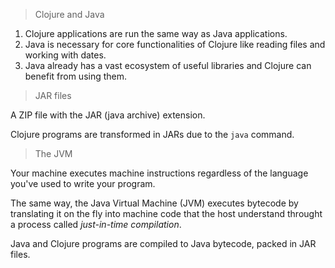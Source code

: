 > Clojure and Java

1. Clojure applications are run the same way as Java applications.
2. Java is necessary for core functionalities of Clojure like reading files and working with dates.
3. Java already has a vast ecosystem of useful libraries and Clojure can benefit from using them.

> JAR files

A ZIP file with the JAR (java archive) extension.

Clojure programs are transformed in JARs due to the `java` command.

> The JVM

Your machine executes machine instructions regardless of the language you've used to write your program.

The same way, the Java Virtual Machine (JVM) executes bytecode by translating it on the fly into machine code that the host understand throught a process called _just-in-time compilation_.

Java and Clojure programs are compiled to Java bytecode, packed in JAR files.
